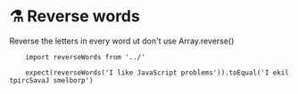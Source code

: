 # ⚗ Reverse words

Reverse the letters in every word ut don't use Array.reverse()

```
    import reverseWords from '../'
    
    expect(reverseWords('I like JavaScript problems')).toEqual('I ekil tpircSavaJ smelborp')
```
